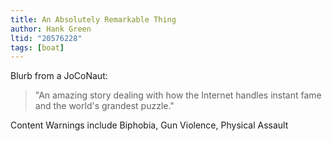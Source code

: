 ```yaml
---
title: An Absolutely Remarkable Thing
author: Hank Green
ltid: "20576228"
tags: [boat]
---
```


Blurb from a JoCoNaut:

> "An amazing story dealing with how the Internet handles instant fame and the
> world's grandest puzzle."

Content Warnings include Biphobia, Gun Violence, Physical Assault
